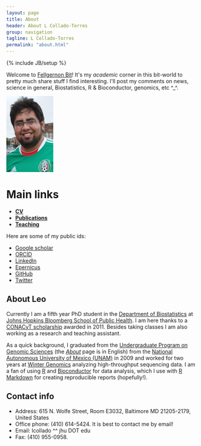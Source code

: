 ```yaml
---
layout: page
title: About
header: About L Collado-Torres
group: navigation
tagline: L Collado-Torres
permalink: "about.html"
---
```

{% include JB/setup %}

Welcome to [Fellgernon Bit](http://bit.ly/FellBit)! It's my _academic_ corner in this bit-world to pretty much share stuff I find interesting. I'll post my comments on news, science in general, Biostatistics, R & Bioconductor, genomics, etc ^_^.

<img class="image alignleft" src="images/me.png" width="124" height="200" alt="" />

# Main links

* [__CV__](cv.html)
* [__Publications__](publications.html)
* [__Teaching__](teaching.html)

Here are some of my public ids:

* [Google scholar](https://scholar.google.com/citations?user=h57-MykAAAAJ) 
* [ORCID](http://orcid.org/0000-0003-2140-308X)
* [LinkedIn](https://www.linkedin.com/in/lcollado)
* [Epernicus](http://www.epernicus.com/lc40)
* [GitHub](https://github.com/lcolladotor)
* [Twitter](https://twitter.com/fellgernon)


## About Leo

Currently I am a fifth year PhD student in the [Department of Biostatistics](http://www.jhsph.edu/departments/biostatistics/) at [Johns Hopkins Bloomberg School of Public Health](http://www.jhsph.edu/). I am here thanks to a [CONACyT scholarship](http://www.conacyt.gob.mx/) awarded in 2011. Besides taking classes I am also working as a research and teaching assistant.

As a quick background, I graduated from the [Undergraduate Program on Genomic Sciences](http://www.lcg.unam.mx/) (the [_About_](http://www.lcg.unam.mx/about) page is in English) from the [National Autonomous University of Mexico (UNAM)](http://unam.mx/) in 2009 and worked for two years at [Winter Genomics](http://wintergenomics.com/aboutus/) analyzing high-throughput sequencing data. I am a fan of using [R](http://cran.r-project.org/) and [Bioconductor](http://www.bioconductor.org/) for data analysis, which I use with [R Markdown](http://rmarkdown.rstudio.com/) for creating reproducible reports (hopefully!).


## Contact info

* Address: 615 N. Wolfe Street, Room E3032, Baltimore MD 21205-2179, United States
* Office phone: (410) 614-5424. It is best to contact me by email!
* Email: lcollado ^^ jhu DOT edu
* Fax: (410) 955-0958.


